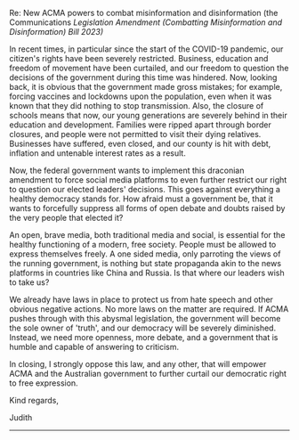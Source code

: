 Re: New ACMA powers to combat misinformation and disinformation (the Communications
_Legislation Amendment (Combatting Misinformation and Disinformation) Bill 2023)_

In recent times, in particular since the start of the COVID-19 pandemic, our citizen's rights have
been severely restricted. Business, education and freedom of movement have been curtailed, and
our freedom to question the decisions of the government during this time was hindered. Now,
looking back, it is obvious that the government made gross mistakes; for example, forcing vaccines
and lockdowns upon the population, even when it was known that they did nothing to stop
transmission. Also, the closure of schools means that now, our young generations are severely
behind in their education and development. Families were ripped apart through border closures, and
people were not permitted to visit their dying relatives. Businesses have suffered, even closed, and
our county is hit with debt, inflation and untenable interest rates as a result.

Now, the federal government wants to implement this draconian amendment to force social media
platforms to even further restrict our right to question our elected leaders' decisions. This goes
against everything a healthy democracy stands for. How afraid must a government be, that it wants
to forcefully suppress all forms of open debate and doubts raised by the very people that elected it?

An open, brave media, both traditional media and social, is essential for the healthy functioning of a
modern, free society. People must be allowed to express themselves freely. A one sided media, only
parroting the views of the running government, is nothing but state propaganda akin to the news
platforms in countries like China and Russia. Is that where our leaders wish to take us?

We already have laws in place to protect us from hate speech and other obvious negative actions.
No more laws on the matter are required. If ACMA pushes through with this abysmal legislation,
the government will become the sole owner of 'truth', and our democracy will be severely
diminished. Instead, we need more openness, more debate, and a government that is humble and
capable of answering to criticism.

In closing, I strongly oppose this law, and any other, that will empower ACMA and the Australian
government to further curtail our democratic right to free expression.

Kind regards,

Judith


-----

